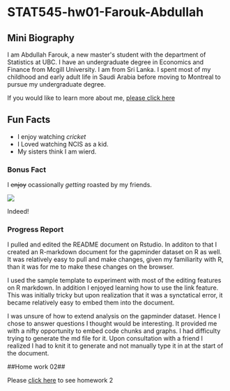 # STAT545-hw01-Farouk-Abdullah

## Mini Biography

I am Abdullah Farouk, a new master's student with the department of Statistics at UBC. I have an undergraduate degree in Economics and Finance from Mcgill University. I am from Sri Lanka. I spent most of my childhood and early adult life in Saudi Arabia before moving to Montreal to pursue my undergraduate degree. 

If you would like to learn more about me, [please click here](https://www.linkedin.com/in/abdullah-farouk-a81a237a/)

## Fun Facts
- I enjoy watching *cricket*
- I Loved watching NCIS as a kid.
- My sisters think I am wierd.

### Bonus Fact
I ~~enjoy~~ ocassionally *getting* roasted by my friends.

![](http://www.reactiongifs.com/r/O0oo0.gif)

Indeed!

### Progress Report
I pulled and edited the README document on Rstudio. In additon to that I created an R-markdown document for the gapminder dataset on R as well. It was relatively easy to pull and make changes, given my familiarity with R, than it was for me to make these changes on the browser.

I used the sample template to experiment with most of the editing features on R markdown. In addition I enjoyed learning how to use the link feature. This was initially tricky but upon realization that it was a synctatical error, it became relatively easy to embed them into the document.

I was unsure of how to extend analysis on the gapminder dataset. Hence I chose to answer questions I thought would be interesting. It provided me with a nifty opportunity to embed code chunks and graphs. I had difficulty trying to generate the md file for it. Upon consultation with a friend I realized I had to knit it to generate and not manually type it in at the start of the document.

##Home work 02##

Please [click here]((http://stat545.com/block010_dplyr-end-single-table.html)) to see homework 2



